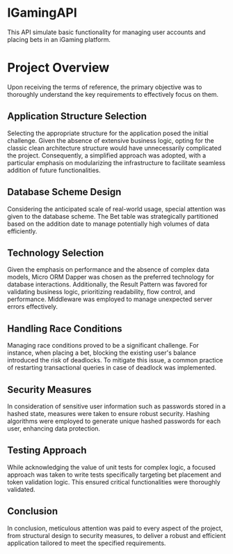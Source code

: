 # IGamingAPI
This API simulate basic functionality for managing user accounts and placing bets in an iGaming platform.

# Project Overview
Upon receiving the terms of reference, the primary objective was to thoroughly understand the key requirements to effectively focus on them.

## Application Structure Selection
Selecting the appropriate structure for the application posed the initial challenge. Given the absence of extensive business logic, opting for the classic clean architecture structure would have unnecessarily complicated the project. Consequently, a simplified approach was adopted, with a particular emphasis on modularizing the infrastructure to facilitate seamless addition of future functionalities.

## Database Scheme Design
Considering the anticipated scale of real-world usage, special attention was given to the database scheme. The Bet table was strategically partitioned based on the addition date to manage potentially high volumes of data efficiently.

## Technology Selection
Given the emphasis on performance and the absence of complex data models, Micro ORM Dapper was chosen as the preferred technology for database interactions. Additionally, the Result Pattern was favored for validating business logic, prioritizing readability, flow control, and performance. Middleware was employed to manage unexpected server errors effectively.

## Handling Race Conditions
Managing race conditions proved to be a significant challenge. For instance, when placing a bet, blocking the existing user's balance introduced the risk of deadlocks. To mitigate this issue, a common practice of restarting transactional queries in case of deadlock was implemented.

## Security Measures
In consideration of sensitive user information such as passwords stored in a hashed state, measures were taken to ensure robust security. Hashing algorithms were employed to generate unique hashed passwords for each user, enhancing data protection.

## Testing Approach
While acknowledging the value of unit tests for complex logic, a focused approach was taken to write tests specifically targeting bet placement and token validation logic. This ensured critical functionalities were thoroughly validated.

## Conclusion
In conclusion, meticulous attention was paid to every aspect of the project, from structural design to security measures, to deliver a robust and efficient application tailored to meet the specified requirements.

